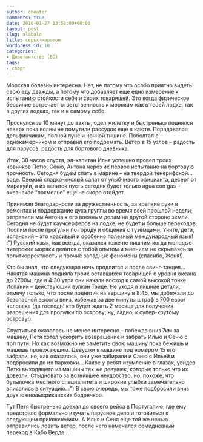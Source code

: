 ```yaml
---
author: cheater
comments: true
date: 2016-01-27 13:58:00+00:00
layout: post
slug: alabala
title: свръх-маратон
wordpress_id: 10
categories:
- Дилетантство (BG)
tags:
- спорт
---
```


Морская болезнь интересна. Нет, не потому что особо приятно видеть свою еду дважды, а потому что добавляет еще едно измерение к испытанию стойкости себя и своих товарищей. Это когда физическое бессилие встречает ответственность к морякам как в твоей лодке, так в других лодках, так и к самому себе.

Проснулся за 10 минут до вахты, одел жилетку и быстренько поднялся наверх пока волны не помутили рассудок еще в каюте. Порадовался дельфинчикам, полной луне и ночной тишине. Поболтал с однокамерником и отправил его подремать. Ветер в 15 узлов – радость для парусов, радость для бортового дневника.

Итак, 30 часов спустя, эл-капитан Илья успешно провел троих новичков Петю, Сеню, Антона через их первое испытание на бортовую прочность. Сегодня будем спать в марине – на твердой тенерифской… воде. Свежий сладко-кислый салат от улыбчивого официанта, десерт от маракуйи, а из напиток пусть сегодня будет только agua con gas – океанское “похмелье” еще не скоро отойдет.

Принимая благодарности за дружественность, за крепкие руки в ремонтах и поддержание духа группы во время всей прошлой недели, отправили мы Антона к его военным делам на другой стороне земли. Сегодня не будет каучсерферов на лодке, не будет и больше переходов. Поспим после прогулки по городу и общения с туземцами. Учите, дети, испанский – это красивый и особенно полезный международный язык! :”) Русский язык, как всегда, оказался тоже не лишним когда молодые питерские моряки делятся с тобой опытом и мнением не скрываясь за политкорректность и прочие западные феномены (спасибо, Женя!).

Кто бы знал, что следующая ночь продлится и после свинг-танцев… Нанятая машина подняла троих  оставшихся товарищей с уровня океана до 2700м, где в 4:30 утра они начали восход к самой высокой точке Испании – действующий вулкан Тэйде. Не уходя в лишние детали, отмечу только, что после поднятия на вершину в 8:45, мы добежали до безопасной высоты вниз, избежав за две минуты штраф в 700 евро/человека (да господи! кто будет ждать 2 месяца для получения разрешения для прогулки по острову; ну, ладно, к супер-крутому острову!).

Спуститься оказалось не менее интересно – побежав вниз 7км за машину, Петя хотел ускорить возвращение и забрать Илью и Сеню с пол пути. Но как возможно не заметить свою машину пока бежишь и машешь проезжающим. Девушки в машине под номером 15 его забрали, но, как оказалось, они уже забирали и Саню с Ильей и подбросили до их парковки… Какое у ребят изумление в глазах, увидев Петю выходящего из машины тех же девушек, которые только что их довезли. Стыдновато за возникшее неудобство, но, похоже, что бутылочка местного специалитета и широкие улыбки замечательно вписались в ситуацию. :”) В свою очередь, мы тоже подбросили вниз двух южноамериканских бодрячков.

Тут Петя быстренько доехал до своего рейса в Португалию, где ему предстояло формально изучать парусное дело и готовиться к следующим приключениям. А Илья и Сеня еще той же ночью отправились ловить ветер, после чего намечался семидневный переход в Кабо Верде…